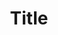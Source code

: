 ---  
name: "BE 이슈 템플릿"  
about: BE 이슈 템플릿  
title: "Title"  
labels: "BE"  
assignees: "guswns1659"  
---